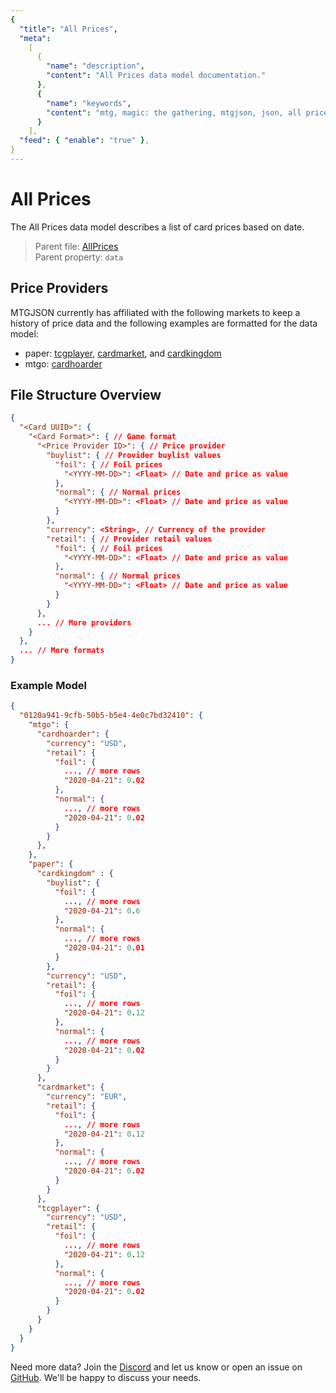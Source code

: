 ```yaml
---
{
  "title": "All Prices",
  "meta":
    [
      {
        "name": "description",
        "content": "All Prices data model documentation."
      },
      {
        "name": "keywords",
        "content": "mtg, magic: the gathering, mtgjson, json, all prices, prices"
      }
    ],
  "feed": { "enable": "true" },
}
---
```


# All Prices

The All Prices data model describes a list of card prices based on date.

> Parent file: <span class="code-wrap">[AllPrices](../../api/v5/AllPrices.json)</span>  
> Parent property: `data`

## Price Providers

MTGJSON currently has affiliated with the following markets to keep a history of price data and the following examples are formatted for the data model:

- paper: <a href="https://www.tcgplayer.com/?partner=mtgjson&utm_campaign=affiliate&utm_medium=mtgjson&utm_source=mtgjson" target="_blank" rel="noopener noreferrer">tcgplayer</a>, <a href="https://www.cardmarket.com/en/Magic?utm_campaign=card_prices&utm_medium=text&utm_source=mtgjson" target="_blank" rel="noopener noreferrer">cardmarket</a>, and <a href="https://www.cardkingdom.com?partner=mtgjson&utm_source=mtgjson&utm_medium=affiliate&utm_campaign=mtgjson" target="_blank" rel="noopener noreferrer">cardkingdom</a>
- mtgo: <a href="https://www.cardhoarder.com/?affiliate_id=mtgjson&utm_source=mtgjson&utm_campaign=affiliate&utm_medium=card" target="_blank" rel="noopener noreferrer">cardhoarder</a>

## File Structure Overview

```json
{
  "<Card UUID>": {
    "<Card Format>": { // Game format
      "<Price Provider ID>": { // Price provider
        "buylist": { // Provider buylist values
          "foil": { // Foil prices
            "<YYYY-MM-DD>": <Float> // Date and price as value
          },
          "normal": { // Normal prices
            "<YYYY-MM-DD>": <Float> // Date and price as value
          }
        },
        "currency": <String>, // Currency of the provider
        "retail": { // Provider retail values
          "foil": { // Foil prices
            "<YYYY-MM-DD>": <Float> // Date and price as value
          },
          "normal": { // Normal prices
            "<YYYY-MM-DD>": <Float> // Date and price as value
          }
        }
      },
      ... // More providers
    }
  },
  ... // More formats
}
```

### Example Model

```json
{
  "0120a941-9cfb-50b5-b5e4-4e0c7bd32410": {
    "mtgo": {
      "cardhoarder": {
        "currency": "USD",
        "retail": {
          "foil": {
            ..., // more rows
            "2020-04-21": 0.02
          },
          "normal": {
            ..., // more rows
            "2020-04-21": 0.02
          }
        }
      },
    },
    "paper": {
      "cardkingdom" : {
        "buylist": {
          "foil": {
            ..., // more rows
            "2020-04-21": 0.6
          },
          "normal": {
            ..., // more rows
            "2020-04-21": 0.01
          }
        },
        "currency": "USD",
        "retail": {
          "foil": {
            ..., // more rows
            "2020-04-21": 0.12
          },
          "normal": {
            ..., // more rows
            "2020-04-21": 0.02
          }
        }
      },
      "cardmarket": {
        "currency": "EUR",
        "retail": {
          "foil": {
            ..., // more rows
            "2020-04-21": 0.12
          },
          "normal": {
            ..., // more rows
            "2020-04-21": 0.02
          }
        }
      },
      "tcgplayer": {
        "currency": "USD",
        "retail": {
          "foil": {
            ..., // more rows
            "2020-04-21": 0.12
          },
          "normal": {
            ..., // more rows
            "2020-04-21": 0.02
          }
        }
      }
    }
  }
}
```

Need more data? Join the <a href="https://mtgjson.com/discord" rel="noopener noreferrer" target="_blank">Discord</a> and let us know or open an issue on <a href="https://github.com/mtgjson/mtgjson-website/issues" rel="noopener noreferrer" target="_blank">GitHub</a>. We'll be happy to discuss your needs.
